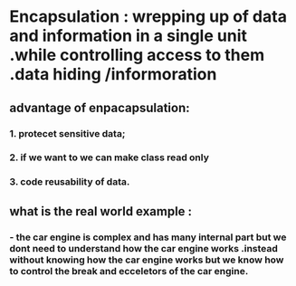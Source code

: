 #  Encapsulation : wrepping up of data and information in a single unit .while controlling access to them .data hiding /informoration 


## advantage of enpacapsulation:
### 1. protecet sensitive data;
### 2. if we want to we can make class read only
### 3. code reusability of  data.        

## what is the real world example :
### - the car engine is complex and has many internal part but we dont need to understand how the car engine works .instead without knowing how the car engine works but we know how to control the break and ecceletors of the car engine.